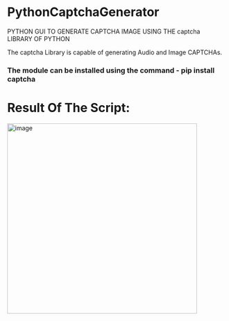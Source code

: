 # PythonCaptchaGenerator
PYTHON GUI TO GENERATE CAPTCHA IMAGE USING THE captcha LIBRARY OF PYTHON

The captcha Library is capable of generating Audio and Image CAPTCHAs.

### The module can be installed using the command - pip install captcha

# Result Of The Script:

<img width="437" alt="image" src="https://user-images.githubusercontent.com/46685919/133287188-ee1c5c0c-d9ae-429e-9aed-ae4ab3601e34.png">
